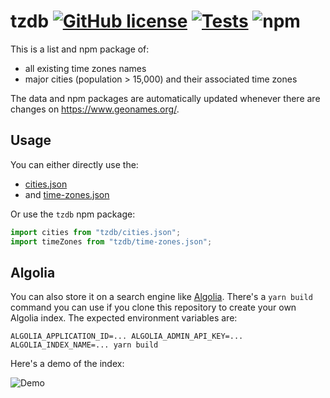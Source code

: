 # tzdb [![GitHub license](https://img.shields.io/github/license/vvo/tzdb?style=flat)](https://github.com/vvo/tzdb/blob/master/LICENSE) [![Tests](https://github.com/vvo/tzdb/workflows/CI/badge.svg)](https://github.com/vvo/tzdb/actions) ![npm](https://img.shields.io/npm/v/tzdb)

This is a list and npm package of:

- all existing time zones names
- major cities (population > 15,000) and their associated time zones

The data and npm packages are automatically updated whenever there are changes on https://www.geonames.org/.

## Usage

You can either directly use the:

- [cities.json](./cities.json?raw=true)
- and [time-zones.json](./time-zones.json?raw=true)

Or use the `tzdb` npm package:

```js
import cities from "tzdb/cities.json";
import timeZones from "tzdb/time-zones.json";
```

## Algolia

You can also store it on a search engine like [Algolia](http://algolia.com/). There's a `yarn build` command you can use if you clone this repository to create your own Algolia index. The expected environment variables are:

```
ALGOLIA_APPLICATION_ID=... ALGOLIA_ADMIN_API_KEY=... ALGOLIA_INDEX_NAME=... yarn build
```

Here's a demo of the index:

![Demo](./demo.gif)

